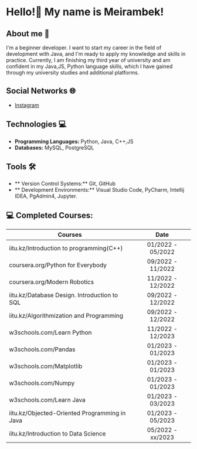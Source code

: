 # Hello!👋 My name is Meirambek!

## About me 📝
I'm a beginner developer. I want to start my career in the field of development with Java, and I'm ready to apply my knowledge and skills in practice. Currently, I am finishing my third year of university and am confident in my Java,JS, Python language skills, which I have gained through my university studies and additional platforms.

## Social Networks 🌐
- [Instagram](https://www.instagram.com/aitmyrzayev/)

## Technologies 💻
- **Programming Languages:** Python, Java, C++,JS
- **Databases:** MySQL, PostgreSQL

## Tools 🛠️
- ** Version Control Systems:** Git, GitHub
- ** Development Environments:** Visual Studio Code, PyCharm, Intellij IDEA, PgAdmin4, Jupyter.

## 💻 Completed Courses:
| Courses                                                         | Date              |
| ----------------------------------------------------------------| :---------------: |
| iitu.kz/Introduction to programming(C++)                        | 01/2022 - 05/2022 |
| coursera.org/Python for Everybody                               | 09/2022 - 11/2022 |
| coursera.org/Modern Robotics                                    | 11/2022 - 12/2022 |
| iitu.kz/Database Design. Introduction to SQL                    | 09/2022 - 12/2022 |
| iitu.kz/Algorithmization and Programming                        | 09/2022 - 12/2022 |
| w3schools.com/Learn Python                                      | 11/2022 - 12/2023 |
| w3schools.com/Pandas                                            | 01/2023 - 01/2023 |
| w3schools.com/Matplotlib                                        | 01/2023 - 01/2023 |
| w3schools.com/Numpy                                             | 01/2023 - 01/2023 |
| w3schools.com/Learn Java                                        | 01/2023 - 03/2023 |
| iitu.kz/Objected-Oriented Programming in Java                   | 01/2023 - 05/2023 |
| iitu.kz/Introduction to Data Science                            | 05/2022 - xx/2023 |


